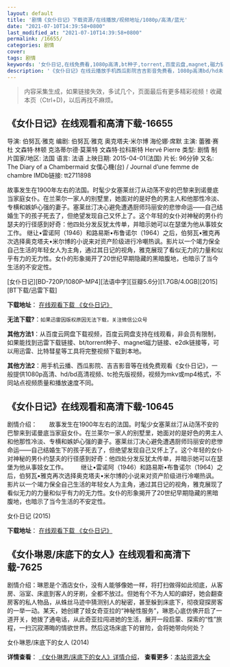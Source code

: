 ```yaml
---
layout: default
title: '剧情《女仆日记》下载资源/在线播放/视频地址/1080p/高清/蓝光'
date: "2021-07-10T14:39:58+0800"
last_modified_at: "2021-07-10T14:39:58+0800"
permalink: /16655/
categories: 剧情
cover:
tags: 剧情
keywords: '女仆日记,在线免费看,1080p高清,bt种子,torrent,百度云盘,magnet,磁力链,迅雷下载资源'
description: '《女仆日记》在线云播放手机西瓜影院吉吉影音免费看，1080p高清bd/hd未删减完整版和tc抢先枪版，mkv/mp4格式，附带bt/torrent种子、magnet/磁力链、百度云盘、网盘资源迅雷下载链接'
---
```


>内容采集生成，如果链接失效，多试几个，页面最后有更多精彩视频！收藏本页（Ctrl+D)，以后再找不麻烦。


## 《女仆日记》在线观看和高清下载-16655

导演: 伯努瓦·雅克 编剧: 伯努瓦·雅克 奥克塔夫·米尔博 海伦娜·席默 主演: 蕾雅·赛杜 文森特·林顿 克洛蒂尔德·莫莱特 文森特·拉科斯特 Hervé Pierre 类型: 剧情 制片国家/地区: 法国 语言: 法语 上映日期: 2015-04-01(法国) 片长: 96分钟 又名: The Diary of a Chambermaid 女僕心機(台) / Journal d’une femme de chambre IMDb链接: tt2711898

故事发生在1900年左右的法国。时髦少女塞莱丝汀从动荡不安的巴黎来到诺曼底当家庭女仆。在兰莱尔一家人的别墅里，她面对的是好色的男主人和他那性冷淡、专横和嫉妒心强的妻子。塞莱丝汀决心避免遭遇厨师玛丽安的悲惨命运——自己结婚生下的孩子死去了，但绝望发现自己又怀上了。这个年轻的女仆对神秘的男仆约瑟夫的行径感到好奇：他四处分发反犹太传单，并暗示她可以在瑟堡为他从事妓女工作。 继让•雷诺阿（1946）和路易斯•布鲁诺尔（1964）之后，伯努瓦•雅克再次选择奥克塔夫•米尔博的小说来对资产阶级进行冷嘲热讽。影片以一个竭力保全自己生活的年轻女人为主角，通过其日记的视角，雅克展现了看似无力的力量和似乎有力的无力性。女仆的形象揭开了20世纪早期隐藏的黑暗腹地，也暗示了当今生活的不安定性。


[女仆日记][BD-720P/1080P-MP4][法语中字][豆瓣5.6分][1.7GB/4.0GB][2015][BT下载/迅雷下载]

**下载地址**： [在线观看下载 《女仆日记》](https://www.btdx8.com/torrent/the_diary_of_a_chambermaid_2015.html) 


**无法下载?**：`如果迅雷因版权原因无法下载，关注微信公众号 `

**其他方法1**：从百度云网盘下载视频，百度云网盘支持在线观看，非会员有限制，如果能找到迅雷下载链接、bt/torrent种子、magnet磁力链接、e2dk链接等，可以用迅雷、比特彗星等工具将完整视频下载到本地。

**其他方法2**：用手机云播、西瓜影院、吉吉影音等在线免费观看《女仆日记》，一般提供1080p高清、hd/bd高清视频、tc抢先版视频，视频为mkv或mp4格式，不同站点视频质量和播放速度不同。


## 《女仆日记》在线观看和高清下载-10645

剧情介绍：　　故事发生在1900年左右的法国。时髦少女塞莱丝汀从动荡不安的巴黎来到诺曼底当家庭女仆。在兰莱尔一家人的别墅里，她面对的是好色的男主人和他那性冷淡、专横和嫉妒心强的妻子。塞莱丝汀决心避免遭遇厨师玛丽安的悲惨命运——自己结婚生下的孩子死去了，但绝望发现自己又怀上了。这个年轻的女仆对神秘的男仆约瑟夫的行径感到好奇：他四处分发反犹太传单，并暗示她可以在瑟堡为他从事妓女工作。 　　继让•雷诺阿（1946）和路易斯•布鲁诺尔（1964）之后，伯努瓦•雅克再次选择奥克塔夫•米尔博的小说来对资产阶级进行冷嘲热讽。影片以一个竭力保全自己生活的年轻女人为主角，通过其日记的视角，雅克展现了看似无力的力量和似乎有力的无力性。女仆的形象揭开了20世纪早期隐藏的黑暗腹地，也暗示了当今生活的不安定性。


女仆日记 (2015)

**下载地址**： [在线观看下载 《女仆日记》](https://www.btbtdy.me/btdy/dy8228.html) 


## 《女仆琳恩/床底下的女人》在线观看和高清下载-7625

剧情介绍：琳恩是个酒店女仆，没有人能够像她一样，将打扫做得如此彻底，从客房、浴室、床底到客人的牙刷，全都不放过。但她有个不为人知的癖好，她会翻查房客的私人物品，从蛛丝马迹中猜测别人的秘密，甚至躲到床底下，彻夜窥探房客的一举一动。某天，她创建了妓女奇亚拉的“神秘性服务”，琳恩心底仿佛开启了一道开关，她拨了通电话，从此奇亚拉闯进她的生活，展开一段启蒙、探索的“性”旅程，一扫沉寂滞晦的情欲世界。然后这场床底下的冒险，会将她带向何处？


女仆琳恩/床底下的女人 (2014)

**详情查看**： [《女仆琳恩/床底下的女人》详情介绍](/movie/7625/)， **查看更多**：[本站资源大全](/movie/t/all/)


